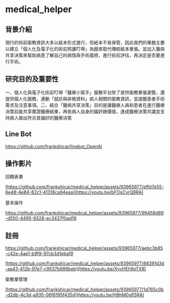# medical_helper

## 背景介紹
現行的術前衛教資訊大多以紙本形式進行，但紙本不易保管，因此我們的專題主要以建立「個人化及電子化的術前照護叮嚀」為題來取代傳統紙本單張。並加入醫病共享決策來幫助病患了解自己的病情與手術風險，進行術前評估，再決定是否要進行手術。

## 研究目的及重要性
一、個人化與電子化術前叮嚀「醫療小幫手」服務平台除了提供衛教單張瀏覽，還提供個人化服務，連動「就診與排檢資料」病人相關的衛教資訊，並提醒患者手術需求及注意事項。二、結合「醫病共享決策」目的是讓醫療人員和患者在進行醫療決策前能共享實證醫療結果，再依病人自身的偏好跟價值，達成醫療決策共識並支持病人做出符合其偏好的醫療決策

## Line Bot
https://github.com/frankshicar/linebot_OpenAI

## 操作影片
回饋表單

[https://github.com/frankshicar/medical_helper/assets/93965977/effd7e55-6e48-4e84-82c1-41318ca94eaa](https://youtu.be/bFOsCyrQ9RA)

基本操作

[https://github.com/frankshicar/medical_helper/assets/93965977/99458d89-d550-4495-9328-ec3437f0ad19
](https://youtu.be/y7qJ56OB5S0)

## 註冊

[https://github.com/frankshicar/medical_helper/assets/93965977/aebc3b85-c42e-4ae1-b9f9-97cb3d1eba19
](https://youtu.be/ZztRSEgFSZM)

[https://github.com/frankshicar/medical_helper/assets/93965977/88391d3d-aa43-412b-97e7-c9537b888beb](https://youtu.be/XyvHEh9oTX8)


衛教單管理


[https://github.com/frankshicar/medical_helper/assets/93965977/1d765c0b-d2db-4c3d-a935-06f6195f435d](https://youtu.be/H8hM0xlfSRA)


